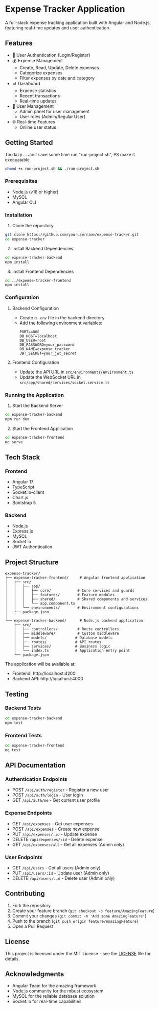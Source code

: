 # Expense Tracker Application

A full-stack expense tracking application built with Angular and Node.js, featuring real-time updates and user authentication.

## Features

- 🔐 User Authentication (Login/Register)
- 💰 Expense Management
  - Create, Read, Update, Delete expenses
  - Categorize expenses
  - Filter expenses by date and category
- 📊 Dashboard
  - Expense statistics
  - Recent transactions
  - Real-time updates
- 👥 User Management
  - Admin panel for user management
  - User roles (Admin/Regular User)
- 🌐 Real-time Features
  - Online user status


## Getting Started

Too lazy ... Just save some time run "run-project.sh", PS make it execuatable
```bash
chmod +x run-project.sh && ./run-project.sh
```
    

### Prerequisites
- Node.js (v18 or higher)
- MySQL
- Angular CLI

### Installation

1. Clone the repository
```bash
git clone https://github.com/yourusername/expense-tracker.git
cd expense-tracker
```

2. Install Backend Dependencies
```bash
cd expense-tracker-backend
npm install
```

3. Install Frontend Dependencies
```bash
cd ../expense-tracker-frontend
npm install
```

### Configuration

1. Backend Configuration
   - Create a `.env` file in the backend directory
   - Add the following environment variables:
     ```
     PORT=4000
     DB_HOST=localhost
     DB_USER=root
     DB_PASSWORD=your_password
     DB_NAME=expense_tracker
     JWT_SECRET=your_jwt_secret
     ```

2. Frontend Configuration
   - Update the API URL in `src/environments/environment.ts`
   - Update the WebSocket URL in `src/app/shared/services/socket.service.ts`

### Running the Application

1. Start the Backend Server
```bash
cd expense-tracker-backend
npm run dev
```

2. Start the Frontend Application
```bash
cd expense-tracker-frontend
ng serve
```
## Tech Stack

### Frontend
- Angular 17
- TypeScript
- Socket.io-client
- Chart.js
- Bootstrap 5

### Backend
- Node.js
- Express.js
- MySQL
- Socket.io
- JWT Authentication

## Project Structure

```
expense-tracker/
├── expense-tracker-frontend/     # Angular frontend application
│   ├── src/
│   │   ├── app/
│   │   │   ├── core/            # Core services and guards
│   │   │   ├── features/        # Feature modules
│   │   │   ├── shared/          # Shared components and services
│   │   │   └── app.component.ts
│   │   └── environments/        # Environment configurations
│   └── package.json
│
└── expense-tracker-backend/      # Node.js backend application
    ├── src/
    │   ├── controllers/         # Route controllers
    │   ├── middleware/          # Custom middleware
    │   ├── models/             # Database models
    │   ├── routes/             # API routes
    │   ├── services/           # Business logic
    │   └── index.ts            # Application entry point
    └── package.json
```

The application will be available at:
- Frontend: http://localhost:4200
- Backend API: http://localhost:4000

## Testing

### Backend Tests
```bash
cd expense-tracker-backend
npm test
```

### Frontend Tests
```bash
cd expense-tracker-frontend
ng test
```

## API Documentation

### Authentication Endpoints
- POST `/api/auth/register` - Register a new user
- POST `/api/auth/login` - User login
- GET `/api/auth/me` - Get current user profile

### Expense Endpoints
- GET `/api/expenses` - Get user expenses
- POST `/api/expenses` - Create new expense
- PUT `/api/expenses/:id` - Update expense
- DELETE `/api/expenses/:id` - Delete expense
- GET `/api/expenses/all` - Get all expenses (Admin only)

### User Endpoints
- GET `/api/users` - Get all users (Admin only)
- PUT `/api/users/:id` - Update user (Admin only)
- DELETE `/api/users/:id` - Delete user (Admin only)

## Contributing

1. Fork the repository
2. Create your feature branch (`git checkout -b feature/AmazingFeature`)
3. Commit your changes (`git commit -m 'Add some AmazingFeature'`)
4. Push to the branch (`git push origin feature/AmazingFeature`)
5. Open a Pull Request

## License

This project is licensed under the MIT License - see the [LICENSE](LICENSE) file for details.

## Acknowledgments

- Angular Team for the amazing framework
- Node.js community for the robust ecosystem
- MySQL for the reliable database solution
- Socket.io for real-time capabilities 
